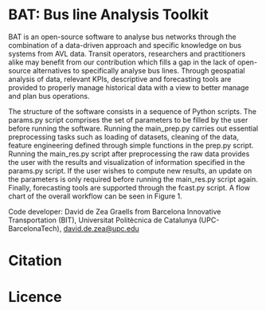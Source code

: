 # BAT: Bus line Analysis Toolkit
BAT is an open-source software to analyse bus networks through the combination of a data-driven approach and specific knowledge on bus systems from AVL data. Transit operators, researchers and practitioners alike may benefit from our contribution which fills a gap in the lack of open-source alternatives to specifically analyse bus lines. Through geospatial analysis of data, relevant KPIs, descriptive and forecasting tools are provided to properly manage historical data with a view to better manage and plan bus operations.

The structure of the software consists in a sequence of Python scripts. The params.py script comprises the set of parameters to be filled by the user before running the software. Running the main_prep.py carries out essential preprocessing tasks such as loading of datasets, cleaning of the data, feature engineering defined through simple functions in the prep.py script. Running the main_res.py script after preprocessing the raw data provides the user with the results and visualization of information specified in the params.py script. If the user wishes to compute new results, an update on the parameters is only required before running the main_res.py script again. Finally, forecasting tools are supported through the fcast.py script. A flow chart of the overall workflow can be seen in Figure 1. 

Code developer: David de Zea Graells from Barcelona Innovative Transportation (BIT), Universitat Politècnica de Catalunya (UPC-BarcelonaTech), david.de.zea@upc.edu

# Citation

# Licence
